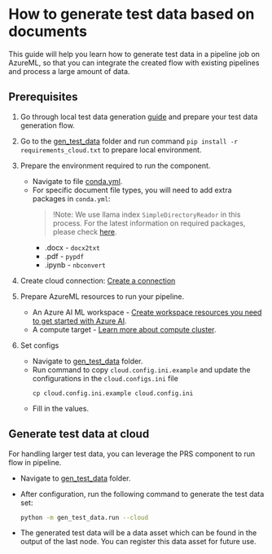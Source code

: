 # How to generate test data based on documents
This guide will help you learn how to generate test data in a pipeline job on AzureML, so that you can integrate the created flow with existing pipelines and process a large amount of data.


## Prerequisites

1. Go through local test data generation [guide](../../how-to-guides/generate-test-data.md) and prepare your test data generation flow.
2. Go to the [gen_test_data](../../../examples/gen_test_data) folder and run command `pip install -r requirements_cloud.txt` to prepare local environment.
3. Prepare the environment required to run the component.
    - Navigate to file [conda.yml](../../../examples/gen_test_data/conda.yml).
    - For specific document file types, you will need to add extra packages in `conda.yml`:
        > !Note: We use llama index `SimpleDirectoryReador` in this process. For the latest information on required packages, please check [here](https://docs.llamaindex.ai/en/stable/examples/data_connectors/simple_directory_reader.html).
        - .docx - `docx2txt`
        - .pdf - `pypdf`
        - .ipynb - `nbconvert`

4. Create cloud connection: [Create a connection](https://microsoft.github.io/promptflow/how-to-guides/manage-connections.html#create-a-connection)
5. Prepare AzureML resources to run your pipeline.
    - An Azure AI ML workspace - [Create workspace resources you need to get started with Azure AI](https://learn.microsoft.com/en-us/azure/machine-learning/quickstart-create-resources?view=azureml-api-2).
    - A compute target - [Learn more about compute cluster](https://learn.microsoft.com/en-us/azure/machine-learning/concept-compute-target?view=azureml-api-2).
6. Set configs
    - Navigate to [gen_test_data](../../../examples/gen_test_data) folder.
    - Run command to copy `cloud.config.ini.example` and update the configurations in the `cloud.configs.ini` file
        ```
        cp cloud.config.ini.example cloud.config.ini
        ```
    - Fill in the values.


## Generate test data at cloud
For handling larger test data, you can leverage the PRS component to run flow in pipeline.
- Navigate to [gen_test_data](../../../examples/gen_test_data) folder.
- After configuration, run the following command to generate the test data set:
  ```bash
  python -m gen_test_data.run --cloud
  ``` 
  
- The generated test data will be a data asset which can be found in the output of the last node. You can register this data asset for future use.
